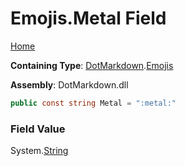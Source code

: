 # Emojis\.Metal Field

[Home](../../../README.md)

**Containing Type**: [DotMarkdown](../../README.md)\.[Emojis](../README.md)

**Assembly**: DotMarkdown\.dll

```csharp
public const string Metal = ":metal:"
```

### Field Value

System\.[String](https://docs.microsoft.com/en-us/dotnet/api/system.string)